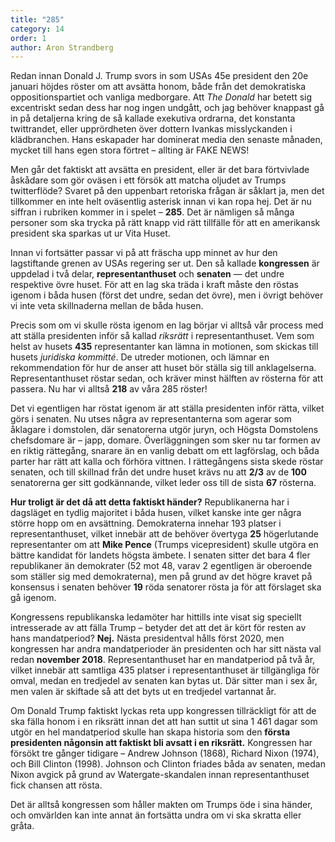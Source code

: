 ```yaml
---
title: "285"
category: 14
order: 1
author: Aron Strandberg
---
```


Redan innan Donald J. Trump svors in som USAs 45e president den 20e januari höjdes röster om att avsätta honom, både från det demokratiska oppositionspartiet och vanliga medborgare. Att *The Donald* har betett sig excentriskt sedan dess har nog ingen undgått, och jag behöver knappast gå in på detaljerna kring de så kallade exekutiva ordrarna, det konstanta twittrandet, eller upprördheten över dottern Ivankas misslyckanden i klädbranchen. Hans eskapader har dominerat media den senaste månaden, mycket till hans egen stora förtret – allting är FAKE NEWS!

Men går det faktiskt att avsätta en president, eller är det bara förtvivlade åskådare som gör oväsen i ett försök att matcha oljudet av Trumps twitterflöde? Svaret på den uppenbart retoriska frågan är såklart ja, men det tillkommer en inte helt oväsentlig asterisk innan vi kan ropa hej. Det är nu siffran i rubriken kommer in i spelet – **285**. Det är nämligen så många personer som ska trycka på rätt knapp vid rätt tillfälle för att en amerikansk president ska sparkas ut ur Vita Huset.

Innan vi fortsätter passar vi på att fräscha upp minnet av hur den lagstiftande grenen av USAs regering ser ut. Den så kallade **kongressen** är uppdelad i två delar, **representanthuset** och **senaten** — det undre respektive övre huset. För att en lag ska träda i kraft måste den röstas igenom i båda husen (först det undre, sedan det övre), men i övrigt behöver vi inte veta skillnaderna mellan de båda husen.

Precis som om vi skulle rösta igenom en lag börjar vi alltså vår process med att ställa presidenten inför så kallad *riksrätt* i representanthuset. Vem som helst av husets **435** representanter kan lämna in motionen, som skickas till husets *juridiska kommitté*. De utreder motionen, och lämnar en rekommendation för hur de anser att huset bör ställa sig till anklagelserna. Representanthuset röstar sedan, och kräver minst hälften av rösterna för att passera. Nu har vi alltså **218** av våra 285 röster!

Det vi egentligen har röstat igenom är att ställa presidenten inför rätta, vilket görs i senaten. Nu utses några av representanterna som agerar som åklagare i domstolen, där senatorerna utgör juryn, och Högsta Domstolens chefsdomare är – japp, domare. Överläggningen som sker nu tar formen av en riktig rättegång, snarare än en vanlig debatt om ett lagförslag, och båda parter har rätt att kalla och förhöra vittnen. I rättegångens sista skede röstar senaten, och till skillnad från det undre huset krävs nu att **2/3** av de **100** senatorerna ger sitt godkännande, vilket leder oss till de sista **67** rösterna.

**Hur troligt är det då att detta faktiskt händer?** Republikanerna har i dagsläget en tydlig majoritet i båda husen, vilket kanske inte ger några större hopp om en avsättning. Demokraterna innehar 193 platser i representanthuset, vilket innebär att de behöver övertyga **25** högerlutande representanter om att **Mike Pence** (Trumps vicepresident) skulle utgöra en bättre kandidat för landets högsta ämbete. I senaten sitter det bara 4 fler republikaner än demokrater (52 mot 48, varav 2 egentligen är oberoende som ställer sig med demokraterna), men på grund av det högre kravet på konsensus i senaten behöver **19** röda senatorer rösta ja för att förslaget ska gå igenom.

Kongressens republikanska ledamöter har hittills inte visat sig speciellt intresserade av att fälla Trump – betyder det att det är kört för resten av hans mandatperiod? **Nej.** Nästa presidentval hålls först 2020, men kongressen har andra mandatperioder än presidenten och har sitt nästa val redan **november 2018**. Representanthuset har en mandatperiod på två år, vilket innebär att samtliga 435 platser i representanthuset är tillgängliga för omval, medan en tredjedel av senaten kan bytas ut. Där sitter man i sex år, men valen är skiftade så att det byts ut en tredjedel vartannat år.

Om Donald Trump faktiskt lyckas reta upp kongressen tillräckligt för att de ska fälla honom i en riksrätt innan det att han suttit ut sina 1 461 dagar som utgör en hel mandatperiod skulle han skapa historia som den **första presidenten någonsin att faktiskt bli avsatt i en riksrätt.** Kongressen har försökt tre gånger tidigare – Andrew Johnson (1868), Richard Nixon (1974), och Bill Clinton (1998). Johnson och Clinton friades båda av senaten, medan Nixon avgick på grund av Watergate-skandalen innan representanthuset fick chansen att rösta.

Det är alltså kongressen som håller makten om Trumps öde i sina händer, och omvärlden kan inte annat än fortsätta undra om vi ska skratta eller gråta.
